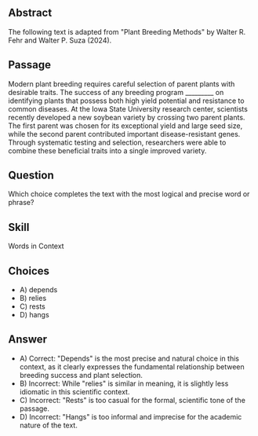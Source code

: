 ## Abstract
The following text is adapted from "Plant Breeding Methods" by Walter R. Fehr and Walter P. Suza (2024).

## Passage
Modern plant breeding requires careful selection of parent plants with desirable traits. The success of any breeding program _________ on identifying plants that possess both high yield potential and resistance to common diseases. At the Iowa State University research center, scientists recently developed a new soybean variety by crossing two parent plants. The first parent was chosen for its exceptional yield and large seed size, while the second parent contributed important disease-resistant genes. Through systematic testing and selection, researchers were able to combine these beneficial traits into a single improved variety.

## Question
Which choice completes the text with the most logical and precise word or phrase?

## Skill
Words in Context

## Choices
- A) depends
- B) relies
- C) rests
- D) hangs

## Answer
- A) Correct: "Depends" is the most precise and natural choice in this context, as it clearly expresses the fundamental relationship between breeding success and plant selection.
- B) Incorrect: While "relies" is similar in meaning, it is slightly less idiomatic in this scientific context.
- C) Incorrect: "Rests" is too casual for the formal, scientific tone of the passage.
- D) Incorrect: "Hangs" is too informal and imprecise for the academic nature of the text.